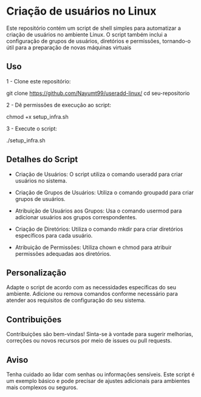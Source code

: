 # Criação de usuários no Linux
Este repositório contém um script de shell simples para automatizar a criação de usuários no ambiente Linux. O script também inclui a configuração de grupos de usuários, diretórios e permissões, tornando-o útil para a preparação de novas máquinas virtuais


## Uso

1 - Clone este repositório:

git clone https://github.com/Nayumt99/useradd-linux/ 
cd seu-repositorio

2 - Dê permissões de execução ao script:

chmod +x setup_infra.sh

3 - Execute o script:

./setup_infra.sh


## Detalhes do Script

* Criação de Usuários:
O script utiliza o comando useradd para criar usuários no sistema.

* Criação de Grupos de Usuários:
Utiliza o comando groupadd para criar grupos de usuários.

* Atribuição de Usuários aos Grupos:
Usa o comando usermod para adicionar usuários aos grupos correspondentes.

* Criação de Diretórios:
Utiliza o comando mkdir para criar diretórios específicos para cada usuário.

* Atribuição de Permissões:
Utiliza chown e chmod para atribuir permissões adequadas aos diretórios.


## Personalização

Adapte o script de acordo com as necessidades específicas do seu ambiente. Adicione ou remova comandos conforme necessário para atender aos requisitos de configuração do seu sistema.


## Contribuições

Contribuições são bem-vindas! Sinta-se à vontade para sugerir melhorias, correções ou novos recursos por meio de issues ou pull requests.

## Aviso

Tenha cuidado ao lidar com senhas ou informações sensíveis. Este script é um exemplo básico e pode precisar de ajustes adicionais para ambientes mais complexos ou seguros.

